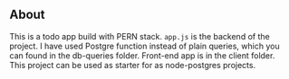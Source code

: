 ## About

This is a todo app build with PERN stack. `app.js` is the backend of the project. I have used Postgre function instead of plain queries, which you can found in the db-queries folder. Front-end app is in the client folder.  
This project can be used as starter for as node-postgres projects.

